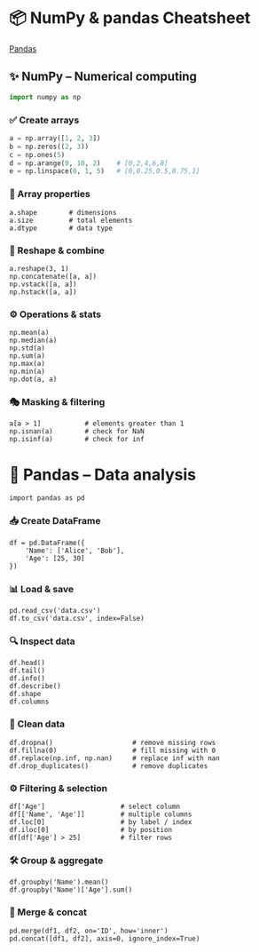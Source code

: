# 📦 NumPy & pandas Cheatsheet
[Pandas](https://github.com/diwash-sresta/cheatsheet/edit/main/Numpy%20%26%20Pandas%20Cheatsheet.md#-pandas--data-analysis)
## ✨ NumPy – Numerical computing

```python
import numpy as np
```
### ✅ Create arrays
```python
a = np.array([1, 2, 3])
b = np.zeros((2, 3))
c = np.ones(5)
d = np.arange(0, 10, 2)    # [0,2,4,6,8]
e = np.linspace(0, 1, 5)   # [0,0.25,0.5,0.75,1]
```
### 📏 Array properties
```
a.shape        # dimensions
a.size         # total elements
a.dtype        # data type
```
### 🔄 Reshape & combine
```
a.reshape(3, 1)
np.concatenate([a, a])
np.vstack([a, a])
np.hstack([a, a])
```

### ⚙ Operations & stats
```
np.mean(a)
np.median(a)
np.std(a)
np.sum(a)
np.max(a)
np.min(a)
np.dot(a, a)
```
### 🎭 Masking & filtering
```
a[a > 1]           # elements greater than 1
np.isnan(a)        # check for NaN
np.isinf(a)        # check for inf
```
# 🐼 Pandas – Data analysis
```
import pandas as pd
```
### 📥 Create DataFrame
```
df = pd.DataFrame({
    'Name': ['Alice', 'Bob'],
    'Age': [25, 30]
})
 ```
### 📊 Load & save
```
pd.read_csv('data.csv')
df.to_csv('data.csv', index=False)

```
### 🔍 Inspect data
```
df.head()
df.tail()
df.info()
df.describe()
df.shape
df.columns

```
### 🧹 Clean data
```
df.dropna()                    # remove missing rows
df.fillna(0)                   # fill missing with 0
df.replace(np.inf, np.nan)     # replace inf with nan
df.drop_duplicates()           # remove duplicates

```
### ⚙ Filtering & selection
```
df['Age']                   # select column
df[['Name', 'Age']]         # multiple columns
df.loc[0]                   # by label / index
df.iloc[0]                  # by position
df[df['Age'] > 25]          # filter rows

```
### 🛠 Group & aggregate
```
df.groupby('Name').mean()
df.groupby('Name')['Age'].sum()

```
### 🔄 Merge & concat
```
pd.merge(df1, df2, on='ID', how='inner')
pd.concat([df1, df2], axis=0, ignore_index=True)

```
